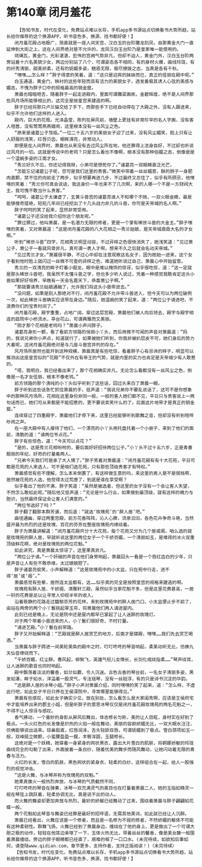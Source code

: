 # 第140章 闭月羞花
        【告知书友，时代在变化，免费站点难以长存，手机app多书源站点切换看书大势所趋，站长给你推荐的这个换源APP，听书音色多、换源、找书都好使！】
       闭月羞花殿占地极广，简直就是一座人间天宫，汉白玉的台阶雕龙刻凤，自那黄金大门一直延伸到大街之上，这在人间界绝对是不允许的，龙凤汉白玉台阶乃是皇家唯一能使用的。
       琉璃瓦，黄金门，光彩湛湛，宏伟的宫阙气势非凡，但却不迫人，黄金门外，汉白玉台阶两旁站着十六名美貌少女，两边分别站了八个，可谓姿态各不相同，有的身材火爆，曲线玲珑，有的纤秀清丽，甜美娇柔，还有的妩媚多姿，魅惑无限，极尽撩拨之态，当真是各有千秋。
       “嘿嘿……怎么样？”胖子得意的笑着，道：“这只是迎宾的妹妹而已，真正的佳丽在殿中呢。”
       白玉通道，黄金门，映衬的这些年轻而具有活力的美貌女子，透发着极其诱人心弦的美感与媚态，不愧为胖子口中的规格最高的销金窟。
       萧晨也暗暗咂舌，随着胖子一起走进殿内，里面可谓雕梁画栋，金碧辉煌，绝不是人间界那些风月场所能够相比的，这完全是按皇宫来建造的啊。
       胖子已经将那只卢兰猫交给了手下，而那些手下已经自动停在了大殿之外，没有人跟进来，似乎不允许他们这样的人进入。
       殿内，巨大的花瓶，光泽晶莹，陈列在屏风前，墙壁上更挂有非常珍罕的名人字画，没有客人喧嚣，没有莺莺燕燕嬉闹，这里根本没有一丝风尘之色。
       “原来是诸葛公子驾临。”一位二十五六岁的美丽女子迎了过来，没有风尘媚笑，脸上只有让人舒服的浅笑，红唇贝齿，眼眸清亮，非常动人。
       即便是在人间界时，萧晨也从来没有去过风尘所在地，他还算得上洁身自好，不过却也听说过风月的一切。这就是传说中的老鸨？只是怎么看也不像啊，根本没有那种俗媚之态，倒像是是一个温婉多姿的江南才女。
       “秀兰好久不见，你还记得我呀，小弟可是想死你了。”诸葛亮一双眼睛直泛光芒。
       “怎能忘记诸葛公子呢，您可是我们这里的贵客。”微笑中带着一丝丝媚意，酥的胖子一身肥肉直颤，禁不住的向前走了两步，似乎想要再进几步，不过最终又忍住了，似乎有所顾忌，他嘿嘿的笑着：“秀兰你可真会说话，我这身价一年也来不了几次啊，来的人哪一个不是一方财阀大主，我可愧不敢当什么贵客。”
       “呵呵，诸葛公子太谦虚了，玄黄斗兽宫的诸葛亮谁人不知哪个不晓，一双火眼金睛，最是能够搜奇猎艳，短短几年间已经挖出了十几头战力非凡的斗兽，你可是天帝城的名人啊。”
       胖子呵呵的笑了起来，显然非常受用。
       “诸葛公子还没给我介绍你这个朋友呢。”
       “罪过罪过，他叫萧晨，是一名潜力无限的修者，更是一个掌有稀世斗兽的大金主。”胖子嘿嘿的笑着，又对萧晨道：“这是闭月羞花殿的八大花相之一秀兰姑娘，是天帝城鼎鼎大名的才女啊。”
       听到“稀世斗兽”四字，花相秀兰明显动容，不过异样之色很快消失了，她浅笑道：“见过萧公子，萧公子一看就风骨非凡，真可谓一表人才啊，想来不久之后就会名动天帝城。”
       “见过秀兰才女。”萧晨很平静，不过心中却在注意观察这名女子，因为她始一进来，这个女子看到他时脸上就闪过一丝微不可查的异样之色，难道她听说过自己，萧晨心中开始留意。
       秀兰的一双清亮的眸子盯着小倔龙，眼中是难以掩饰的惊讶，似乎很吃惊，道：“这一定就是那头稀世斗兽吧，我虽然不太懂斗兽之学，但也多少听人说过，凭着一种感觉我敢肯定这头小兽如果好好培养，早晚有一天会名震天下，恭喜萧公子啊。”
       “那就要请秀兰姑娘通融了，允许我们将这头小兽带进去。”
       “没问题，如果是别人那绝对不行，闭月羞花殿不允许带斗兽进入，但今天可以为两位破例一次，如此稀世斗兽确实应该带在身边。”随后，她温婉的笑了起来，道：“两位公子请进吧，不浪费你们的宝贵时间了。”
       闭月羞花殿，殿宇重重，占地广阔，穿过这层宫殿，萧晨他们被人向后领去，殿宇与殿宇相连的庭院中小桥流水，亭台花山，可谓典雅而又美丽。
       “刚才那个花相是老鸨吗？”萧晨小声问胖子。
       诸葛亮身形一颤，看了看前方领路的俏丽小丫头，而后用微不可闻的声音对萧晨道：“妈的，我说兄弟你小声点，知道就行了，如果被她们听到，你我非被扒层皮不可，她们身后的势力大着呢，这闭月羞花殿绝对是与几座斗兽宫并列的存在。”
       风月场所居然也能开到这种规模，萧晨真是有些吃惊，看着胖子心有忌讳的样子，明显可以推测出这座皇宫似的“花殿”不仅外在有帝王的气势，就是内里的实力也肯定是天帝城少有人敢惹的。
       “唔，我明白，我已经看出来了，那个花相确实非凡，无论怎么看都没有一丝风尘之色，倒像是一名才女佳丽，根本不像老鸨。”
       前方领路的那个清纯的小丫头似乎听到了这些话，回过头来白了萧晨一眼。
       胖子听到这些话急忙抓住萧晨的手，低声道：“我说兄弟你不要乱说话了，这可不是你想象中的那种风月场所，花相在这里身份非同一般，一般的客人她们都不见，平日只与贵客说上一两句话而已，她们可从来都是不能招惹的，更不要说卖笑什么的了。后面这片地带才是真正的销金窟。”
       连续穿过了四重殿宇，萧晨他们才停下来，这里已经能够听到歌舞之音，但却没有听到喧哗吵闹之声。
       在一座大殿中有人接待了他们，一个漂亮的小丫头用托盘托着一个小册子，来到了他们的面前，清脆的道：“请两位爷点花。”
       胖子有些惊色，道：“今天可以点花？”
       “是的，这是秀兰花相吩咐的，要后面好好招待两位公子。”小丫头不过十五六岁，正是青春靓丽的年纪，好奇的打量着两人。
       “兄弟今天我们可是承了大人情了。”胖子笑着对萧晨道：“闭月羞花殿有有十大花苑，平日可都是花苑的人来选人，可不是咱们选花苑，只有那些顶级贵客才有特权。”
       萧晨感觉有些不理解，怎么本末倒置了，有这样做生意的吗，来这里的男人是不是很贱啊，居然被花苑的人选，他觉得太过荒唐了，到底是谁在享受啊？
       似乎看出了他的不满，胖子笑道：“虽然是被选者，但这里的女子没有一个会让客人失望，不然怎么敢如此呢。”随后他又低声道：“无论是什么行业，如果做到最顶级，就有这样的魄力与胆识，当然最终保证会让客人们满意的。”
       “两位爷选好了吗？”
       胖子翻了翻那本群芳谱，而后道：“就选‘玫瑰苑’的‘醉人居’吧。”
       曲径通幽，穿过两重宫殿，前方花香阵阵，沁人心脾，流泉汩汩，各色花卉争奇斗艳，当然盛开最为热烈的还是玫瑰，百花的芬芳在整座玫瑰苑内缭绕着。
       胖子为萧晨讲解道：“闭月羞花殿共分十大花苑，每个花苑又分为几个居或阁，咱么选的就是玫瑰苑的醉人居，早就听说这里的两位女子一个千娇百媚，一个清丽如玉，是难得的冰火双重顶级鲜花啊，绝对是玫瑰苑的两位花魁。”
       如此讲究，真是萧晨太惊讶了，这里果真非凡。
       “两位公子请。”一个奸细的声音在他们身旁响起，萧晨回头一看是一个唇红齿白的少年，只是声音让人有些不敢恭维，太过娘娘腔了。
       胖子诸葛亮偷笑，小声解释道：“这是玫瑰苑中的小太监，只在苑中行走，进不得‘居’或‘阁’。”
       萧晨感觉有些晕，居然连太监都有，这……似乎真的完全是按照皇宫的规格来建造的啊。
       玫瑰苑有醉人居、千娇阁、清雅轩三殿，虽然似乎当家花魁不多，但是这里花费甚高，一居一轩的花费是足以让寻常人仰视半年的收入。
       沿着筱静的花路走过馥郁芬芳的花林，来到玫瑰苑中的醉人居门口，小太监便止步不前了，由站在两旁的两个小丫鬟挑起翠玉帘，将萧晨他们两人请进屋内。
       此刻已经是晚上，无论是院中还是屋内都早已掌起了让人迷醉的玫瑰灯。
       对于两个带着小兽进来的人，小丫鬟们很好奇，不时打量。
       “请进艺殿。”小丫鬟在前带路。
       胖子又开始解释道：“艺殿就是醉人居赏艺的地方，后面才是寝殿，嘿嘿……我们先去赏艺喝酒。”
       当萧晨与胖子跨进一间美轮美奂的殿中之时，叮叮咚咚的琴音响起，柔美动听无比，仿佛九天仙音缭绕而下。
       “千娇百媚，红尘醉。春风起，柳絮飞，英雄气短儿女情长，长剑化成绕指柔……”琴声绕耳，让人迷醉的歌音也同时响起。
       殿中飘荡着淡淡的馨香，如兰似麝，令人沉迷。古色古香的琴台前，一名女子清丽多姿，黑发如瀑，眸子如水，洋溢着一股灵气，专注瑶琴，没有一丝轻浮，有的只是诗书沉淀的华韵。
       “这是醉人居的冰琴小姐。”胖子小声对萧晨介绍，同时嘿嘿的笑了起来，道：“怎么样，不虚此行吧，如此女子平日只养在王侯深院中，寻常哪里能够得见。”
       萧晨有些感叹，如此女子确实少见，放在别处，怎么看怎么是大家闺秀啊，应该是王侯府宅中才能培养出来的郡主小姐，但是听胖子的意思冰琴仅仅是闭月羞花殿玫瑰苑的两名花魁之一，不得不让人惊讶与感叹。
       香气拂动，一个曼妙的身影从屏风后舞出，体态修长匀称，美的让人目眩，身材实在好到了极点。一头火红色的长发像是炽热的火焰一般在舞动，美丽的容颜娇媚无比，一双大眼水汪汪，仿佛能够说出话来。琼鼻挺直，红唇润泽，舌头轻舔双唇，可谓妩媚到了极点。雪白颈项如玉一般，双峰挺立微颤，小蛮腰盈盈一握，丰臀浑圆，玉腿修长。
       这绝对是一个妖精，她穿着一身紧身的网状黑衣，露出大片雪白的肌肤，将婀娜娇躯的玲珑曲线完全的勾勒了出来，外面披着一条白纱，随着优美的舞步而随风舞动，让她闪动着无限的青春与活力。
       火红的长发，雪白的肌肤，黑色网状的紧身衣，轻柔的白纱，这样组合在一起，给人一股强烈的视觉冲击。
       “这是火舞，与冰琴并称为玫瑰苑的双魁。”
       她果真像火一般热烈奔放，与冰琴的气质截然不同，
       叮叮咚咚的琴音在弹奏，冰琴一双充满灵气的美目也在打量着萧晨二人，她的玉指如精灵一般在琴弦上跳跃着，轻柔协调无比，真是说不出的动人。
       而火舞的舞姿却更加奔放与热烈，曼妙的娇躯已经舞动了过来，围绕着萧晨与胖子翩翩如花蝶一般。
       两个花魁如此琴音与舞姿已经算是最好的招呼语，无需其他美词，如此就已经让人沉醉。
       萧晨已经看出，火舞应该是一个修者，而且是一名修为不弱的修者，不然娇媚的躯体不可能有这种柔韧性。群舞飞扬，火舞已经到了萧晨身边，缠绕在了他的身上，更是做出了一个可谓大胆之极的动作，轻轻在他耳边亲啄了一下，玉体火热无比，带着丝丝的馨香，像是美女藤一般围着萧晨缠绕。旁边的胖子眼睛都已经直了，艰难的咽了一口口水。(未完待续，如欲知后事如何，请登陆www.qidian.com，章节更多，支持作者，支持正版阅读！)（未完待续）
       【告知书友，时代在变化，免费站点难以长存，手机app多书源站点切换看书大势所趋，站长给你推荐的这个换源APP，听书音色多、换源、找书都好使！】